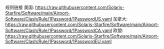 规则链接 
美国:
https://raw.githubusercontent.com/Solaris-Starfire/Software/main/Airport-Software/Clash/Rule/1Password/1PasswordUS.yaml
加拿大:
https://raw.githubusercontent.com/Solaris-Starfire/Software/main/Airport-Software/Clash/Rule/1Password/1PasswordCA.yaml
欧盟:
https://raw.githubusercontent.com/Solaris-Starfire/Software/main/Airport-Software/Clash/Rule/1Password/1PasswordEU.yaml
